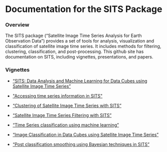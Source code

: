Documentation for the SITS Package
================

### Overview

The SITS package (“Satellite Image Time Series Analysis for Earth
Observation Data”) provides a set of tools for analysis, visualization
and classification of satellite image time series. It includes methods
for filtering, clustering, classification, and post-processing. This
github site has documentation on SITS, including vignettes,
presentations, and papers.

### Vignettes

  - [“SITS: Data Analysis and Machine Learning for Data Cubes using
    Satellite Image Time
    Series”](https://github.com/e-sensing/sits-docs/blob/master/doc/sits.pdf)
    
  - ["Accessing time series information in 
      SITS"](https://github.com/e-sensing/sits-docs/blob/master/doc/timeseries.pdf)

  - [“Clustering of Satellite Image Time Series with
    SITS”](https://github.com/e-sensing/sits-docs/blob/master/doc/clustering.pdf)

  - [“Satellite Image Time Series Filtering with
    SITS”](https://github.com/e-sensing/sits-docs/blob/master/doc/filters.pdf)

  - [“Time Series classification using machine
    learning”](https://github.com/e-sensing/sits-docs/blob/master/doc/machinelearning.pdf)
    
  - [“Image Classification in Data Cubes using Satellite Image Time Series”](https://github.com/e-sensing/sits-docs/blob/master/doc/rasterclassification.pdf)

  - [“Post classification smoothing using Bayesian techniques in
    SITS”](https://github.com/e-sensing/sits-docs/blob/master/doc/smoothing.pdf)

